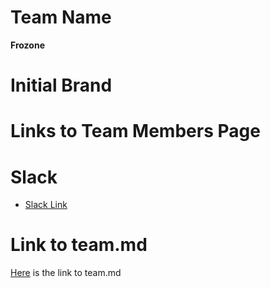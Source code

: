 # Team Name
**Frozone**

# Initial Brand


# Links to Team Members Page

# Slack
- [Slack Link](cse110-sp21-group32.slack.com)

# Link to team.md
[Here](./admin/team.md) is the link to team.md
